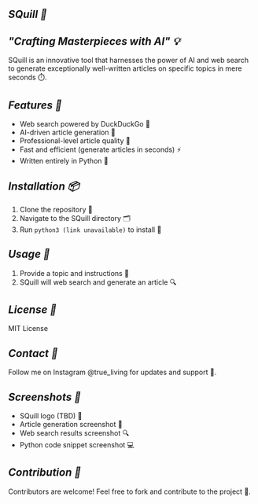 ## *SQuill 📝*


## *"Crafting Masterpieces with AI" 💡*

SQuill is an innovative tool that harnesses the power of AI and web search to generate exceptionally well-written articles on specific topics in mere seconds ⏱️.

## *Features 🌟*


- Web search powered by DuckDuckGo 🦆
- AI-driven article generation 🤖
- Professional-level article quality 📄
- Fast and efficient (generate articles in seconds) ⚡️
- Written entirely in Python 🐍

## *Installation 📦*


1. Clone the repository 📁
2. Navigate to the SQuill directory 🗂️
3. Run `python3 (link unavailable)` to install 🔄

## *Usage 📝*


1. Provide a topic and instructions 📝
2. SQuill will web search and generate an article 🔍

## *License 📜*


MIT License

## *Contact 📱*


Follow me on Instagram @true_living for updates and support 📸.

## *Screenshots 📸*


- SQuill logo (TBD) 🤔
- Article generation screenshot 📄
- Web search results screenshot 🔍
- Python code snippet screenshot 💻

## *Contribution 🤝*

Contributors are welcome! Feel free to fork and contribute to the project 🌈.
